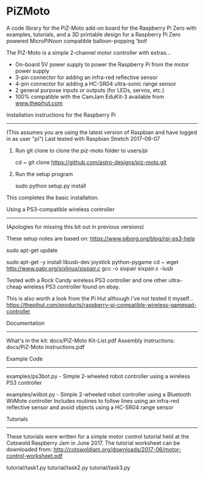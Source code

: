 PiZMoto
=======
A code library for the PiZ-Moto add-on board for the Raspberry Pi Zero
with examples,
     tutorials,
     and a 3D printable design for a Raspberry Pi Zero powered MicroPiNoon compatible balloon-popping 'bot!

     
The PiZ-Moto is a simple 2-channel motor controller with extras...
   * On-board 5V power supply to power the Raspberry Pi from the motor power supply
   * 3-pin connector for adding an infra-red reflective sensor
   * 4-pin connector for adding a HC-SR04 ultra-sonic range sensor
   * 2 general purpose inputs or outputs (for LEDs, servos, etc.)
   * 100% compatible with the CamJam EduKit-3 available from www.thepihut.com
  

Installation instructions for the Raspberry Pi
**********************************************

(This assumes you are using the latest version of Raspbian and have logged in as user "pi")
Last tested with Raspbian Stretch 2017-09-07

1) Run git clone to clone the piz-moto folder to users/pi

   cd ~
   git clone https://github.com/astro-designs/piz-moto.git
   
2) Run the setup program

   sudo python setup.py install
   
This completes the basic installation.

Using a PS3-compatible wireless controller
******************************************
(Apologies for missing this bit out in previous versions)

These setup notes are based on: https://www.piborg.org/blog/rpi-ps3-help

sudo apt-get update

sudo apt-get -y install libusb-dev joystick python-pygame
cd ~
wget http://www.pabr.org/sixlinux/sixpair.c
gcc -o sixpair sixpair.c -lusb

Tested with a Rock Candy wireless PS3 controller and one other ultra-cheap wireless PS3 controller found on ebay.

This is also worth a look from the Pi Hut although i've not tested it myself...
https://thepihut.com/products/raspberry-pi-compatible-wireless-gamepad-controller


Documentation
*************

What's in the kit:     docs/PiZ-Moto Kit-List.pdf
Assembly instructions: docs/PiZ-Moto Instructions.pdf


Example Code
************
examples/ps3bot.py - Simple 2-wheeled robot controller using a wireless PS3 controller

examples/wiibot.py - Simple 2-wheeled robot controller using a Bluetooth WiiMote controller
                     Includes routines to follow lines using an infra-red reflective sensor
                     and avoid objects using a HC-SR04 range sensor

Tutorials
*********

These tutorials were written for a simple motor control tutorial held at the Cotswold Raspberry Jam
in June 2017. The tutorial worksheet can be downloaded from:
http://cotswoldjam.org/downloads/2017-06/motor-control-worksheet.pdf

tutorial/task1.py
tutorial/task2.py
tutorial/task3.py
